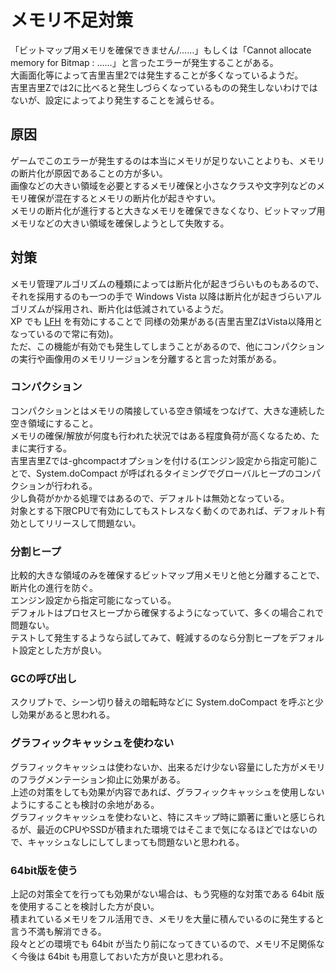 # メモリ不足対策

「ビットマップ用メモリを確保できません/……」もしくは「Cannot allocate memory for Bitmap : ……」と言ったエラーが発生することがある。  
大画面化等によって吉里吉里2では発生することが多くなっているようだ。  
吉里吉里Zでは2に比べると発生しづらくなっているものの発生しないわけではないが、設定によってより発生することを減らせる。  

## 原因
ゲームでこのエラーが発生するのは本当にメモリが足りないことよりも、メモリの断片化が原因であることの方が多い。  
画像などの大きい領域を必要とするメモリ確保と小さなクラスや文字列などのメモリ確保が混在するとメモリの断片化が起きやすい。  
メモリの断片化が進行すると大きなメモリを確保できなくなり、ビットマップ用メモリなどの大きい領域を確保しようとして失敗する。

## 対策
メモリ管理アルゴリズムの種類によっては断片化が起きづらいものもあるので、それを採用するのも一つの手で Windows Vista 以降は断片化が起きづらいアルゴリズムが採用され、断片化は低減されているようだ。  
XP でも  [LFH](https://msdn.microsoft.com/ja-jp/library/windows/desktop/aa366750%28v=vs.85%29.aspx) を有効にすることで 同様の効果がある(吉里吉里ZはVista以降用となっているので常に有効)。  
ただ、この機能が有効でも発生してしまうことがあるので、他にコンパクションの実行や画像用のメモリリージョンを分離すると言った対策がある。

### コンパクション
コンパクションとはメモリの隣接している空き領域をつなげて、大きな連続した空き領域にすること。  
メモリの確保/解放が何度も行われた状況ではある程度負荷が高くなるため、たまに実行する。  
吉里吉里Zでは-ghcompactオプションを付ける(エンジン設定から指定可能)ことで、System.doCompact が呼ばれるタイミングでグローバルヒープのコンパクションが行われる。  
少し負荷がかかる処理ではあるので、デフォルトは無効となっている。  
対象とする下限CPUで有効にしてもストレスなく動くのであれば、デフォルト有効としてリリースして問題ない。

### 分割ヒープ
比較的大きな領域のみを確保するビットマップ用メモリと他と分離することで、断片化の進行を防ぐ。  
エンジン設定から指定可能になっている。  
デフォルトはプロセスヒープから確保するようになっていて、多くの場合これで問題ない。  
テストして発生するようなら試してみて、軽減するのなら分割ヒープをデフォルト設定とした方が良い。

### GCの呼び出し
スクリプトで、シーン切り替えの暗転時などに System.doCompact を呼ぶと少し効果があると思われる。

### グラフィックキャッシュを使わない
グラフィックキャッシュは使わないか、出来るだけ少ない容量にした方がメモリのフラグメンテーション抑止に効果がある。  
上述の対策をしても効果が内容であれば、グラフィックキャッシュを使用しないようにすることも検討の余地がある。  
グラフィックキャッシュを使わないと、特にスキップ時に顕著に重いと感じられるが、最近のCPUやSSDが積まれた環境ではそこまで気になるほどではないので、キャッシュなしにしてしまっても問題ないと思われる。

### 64bit版を使う
上記の対策全てを行っても効果がない場合は、もう究極的な対策である 64bit 版を使用することを検討した方が良い。  
積まれているメモリをフル活用でき、メモリを大量に積んでいるのに発生すると言う不満も解消できる。  
段々とどの環境でも 64bit が当たり前になってきているので、メモリ不足関係なく今後は 64bit も用意しておいた方が良いと思われる。